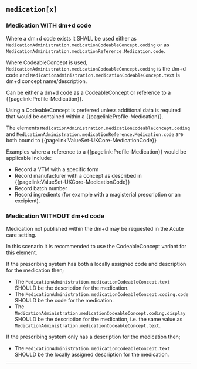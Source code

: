 ## `medication[x]`  

### Medication WITH dm+d code

Where a dm+d code exists it SHALL be used either as `MedicationAdministration.medicationCodeableConcept.coding` or as `MedicationAdministration.medicationReference.Medication.code`.

Where CodeableConcept is used, `MedicationAdministration.medicationCodeableConcept.coding` is the dm+d code and `MedicationAdministration.medicationCodeableConcept.text` is dm+d concept name/description.

Can be either a dm+d code as a CodeableConcept or reference to a {{pagelink:Profile-Medication}}. 

Using a CodeableConcept is preferred unless additional data is required that would be contained within a {{pagelink:Profile-Medication}}.

The elements `MedicationAdministration.medicationCodeableConcept.coding` and `MedicationAdministration.medicationReference.Medication.code` are both bound to {{pagelink:ValueSet-UKCore-MedicationCode}}

Examples where a reference to a {{pagelink:Profile-Medication}} would be applicable include:

- Record a VTM with a specific form 
- Record manufacturer with a concept as described in {{pagelink:ValueSet-UKCore-MedicationCode}}
- Record batch number
- Record ingredients (for example with a magisterial prescription or an excipient). 

### Medication WITHOUT dm+d code

Medication not published within the dm+d may be requested in the Acute care setting.

In this scenario it is recommended to use the CodeableConcept variant for this element. 

If the prescribing system has both a locally assigned code and description for the medication then;  

- The `MedicationAdministration.medicationCodeableConcept.text` SHOULD be the description for the medication.  
- The `MedicationAdministration.medicationCodeableConcept.coding.code` SHOULD be the code for the medication.  
- The `MedicationAdministration.medicationCodeableConcept.coding.display` SHOULD be the description for the medication, i.e. the same value as `MedicationAdministration.medicationCodeableConcept.text`.  

If the prescribing system only has a description for the medication then;  

- The `MedicationAdministration.medicationCodeableConcept.text` SHOULD be the locally assigned description for the medication.  

---
